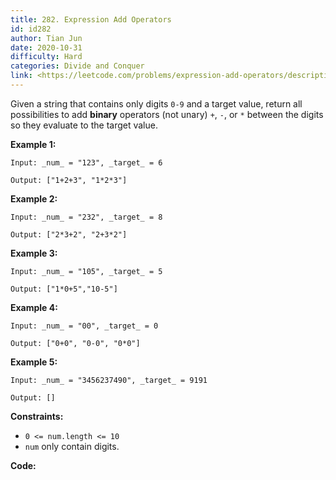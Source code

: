 ```yaml
---
title: 282. Expression Add Operators
id: id282
author: Tian Jun
date: 2020-10-31
difficulty: Hard
categories: Divide and Conquer
link: <https://leetcode.com/problems/expression-add-operators/description/>
---
```


Given a string that contains only digits `0-9` and a target value, return all
possibilities to add **binary** operators (not unary) `+`, `-`, or `*` between
the digits so they evaluate to the target value.

**Example 1:**
            
	Input: _num_ = "123", _target_ = 6    
	Output: ["1+2+3", "1*2*3"]     

**Example 2:**
            
	Input: _num_ = "232", _target_ = 8    
	Output: ["2*3+2", "2+3*2"]

**Example 3:**
            
	Input: _num_ = "105", _target_ = 5    
	Output: ["1*0+5","10-5"]

**Example 4:**
            
	Input: _num_ = "00", _target_ = 0    
	Output: ["0+0", "0-0", "0*0"]    

**Example 5:**
            
	Input: _num_ = "3456237490", _target_ = 9191    
	Output: []    



**Constraints:**

  * `0 <= num.length <= 10`
  * `num` only contain digits.


**Code:**
